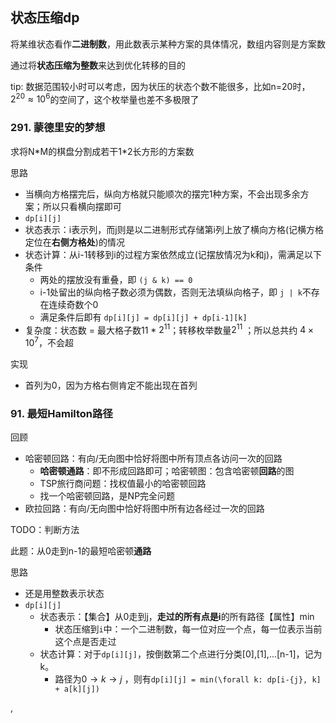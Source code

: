 ## 状态压缩dp

将某维状态看作**二进制数**，用此数表示某种方案的具体情况，数组内容则是方案数

通过将**状态压缩为整数**来达到优化转移的目的

tip: 数据范围较小时可以考虑，因为状压的状态个数不能很多，比如n=20时，$2^20 \approx 10^6$的空间了，这个枚举量也差不多极限了

### 291. 蒙德里安的梦想

求将N\*M的棋盘分割成若干1\*2长方形的方案数

思路

- 当横向方格摆完后，纵向方格就只能顺次的摆完1种方案，不会出现多余方案；所以只看横向摆即可
-  `dp[i][j]` 
  - 状态表示：i表示列，而j则是以二进制形式存储第i列上放了横向方格(记横方格定位在**右侧方格处**)的情况
  - 状态计算：从i-1转移到i的过程方案依然成立(记摆放情况为k和j)，需满足以下条件
    - 两处的摆放没有重叠，即 `(j & k) == 0`
    - i-1处留出的纵向格子数必须为偶数，否则无法填纵向格子，即 `j | k`不存在连续奇数个0
    - 满足条件后即有 `dp[i][j] = dp[i][j] + dp[i-1][k]`
  - 复杂度：状态数 = 最大格子数11 \* $2^{11}$；转移枚举数量$2^{11}$ ；所以总共约 $4 \times 10^7$，不会超

实现

- 首列为0，因为方格右侧肯定不能出现在首列



### 91. 最短Hamilton路径

回顾

- 哈密顿回路：有向/无向图中恰好将图中所有顶点各访问一次的回路
  - **哈密顿通路**：即不形成回路即可；哈密顿图：包含哈密顿**回路**的图
  - TSP旅行商问题：找权值最小的哈密顿回路
  - 找一个哈密顿回路，是NP完全问题
- 欧拉回路：有向/无向图中恰好将图中所有边各经过一次的回路

TODO：判断方法



此题：从0走到n-1的最短哈密顿**通路**

思路

- 还是用整数表示状态
- `dp[i][j]` 
  - 状态表示：【集合】从0走到j，**走过的所有点是i**的所有路径【属性】min
    - 状态压缩到`i`中：一个二进制数，每一位对应一个点，每一位表示当前这个点是否走过
  - 状态计算：对于`dp[i][j]`，按倒数第二个点进行分类[0],[1],...[n-1]，记为k。
    - 路径为$0 \longrightarrow k \to j$ ，则有`dp[i][j] = min(\forall k: dp[i-{j}, k] + a[k][j])`

,